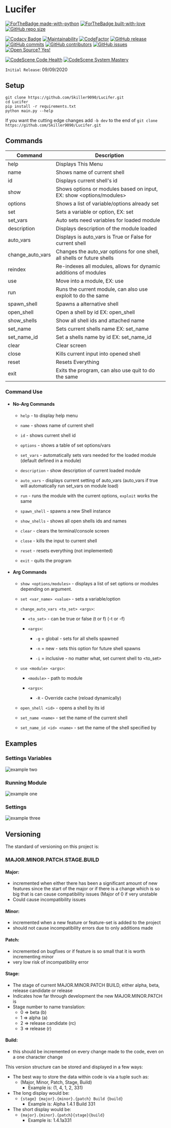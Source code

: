 # Lucifer

[![ForTheBadge made-with-python](http://ForTheBadge.com/images/badges/made-with-python.svg)](https://www.python.org/)
[![ForTheBadge built-with-love](http://ForTheBadge.com/images/badges/built-with-love.svg)](https://GitHub.com/Skiller9090/)
[![GitHub repo size](https://img.shields.io/github/repo-size/Skiller9090/Lucifer?color=CC0000&style=for-the-badge)]()

[![Codacy Badge](https://api.codacy.com/project/badge/Grade/066ed76111cd49d98ba5dad52240b2bd)](https://app.codacy.com/manual/alexspam9090/Lucifer?utm_source=github.com&utm_medium=referral&utm_content=Skiller9090/Lucifer&utm_campaign=Badge_Grade_Dashboard)
[![Maintainability](https://api.codeclimate.com/v1/badges/4cf141dbb9b75910c663/maintainability)](https://codeclimate.com/github/Skiller9090/Lucifer/maintainability)
[![CodeFactor](https://www.codefactor.io/repository/github/skiller9090/lucifer/badge)](https://www.codefactor.io/repository/github/skiller9090/lucifer)
[![GitHub release](https://img.shields.io/github/release/Skiller9090/Lucifer.svg)](https://GitHub.com/Skiller9090/Lucifer/releases/)
[![GitHub commits](https://img.shields.io/github/commits-since/Skiller9090/Lucifer/latest)](https://GitHub.com/Skiller9090/Lucifer/commit/)
[![GitHub contributors](https://img.shields.io/github/contributors/Skiller9090/Lucifer)](https://GitHub.com/Skiller9090/Lucifer/graphs/contributors/)
[![GitHub issues](https://img.shields.io/github/issues/Skiller9090/Lucifer)](https://GitHub.com/Skiller9090/Lucifer/issues/)
[![Open Source? Yes!](https://badgen.net/badge/Open%20Source%20%3F/Yes%21/blue?icon=github)](https://github.com/Skiller9090/badges/)

[![CodeScene Code Health](https://codescene.io/projects/9260/status-badges/code-health)](https://codescene.io/projects/9260)
[![CodeScene System Mastery](https://codescene.io/projects/9260/status-badges/system-mastery)](https://codescene.io/projects/9260)

`Initial Release`: 09/09/2020

## Setup
```shell
git clone https://github.com/Skiller9090/Lucifer.git
cd Lucifer
pip install -r requirements.txt
python main.py --help
```
If you want the cutting edge changes add `-b dev` to the end of `git clone https://github.com/Skiller9090/Lucifer.git`

## Commands
| Command            | Description                                                             |
| ------------------ | ----------------------------------------------------------------------- |
|help                | Displays This Menu                                                      |
|name                | Shows name of current shell                                             |
|id                  | Displays current shell's id                                             |
|show                | Shows options or modules based on input, EX: show <options/modules>     | 
|options             | Shows a list of variable/options already set                            |
|set                 | Sets a variable or option, EX: set <var> <data>                         |
|set_vars            | Auto sets need variables for loaded module                              |
|description         | Displays description of the module loaded                               |
|auto_vars           | Displays is auto_vars is True or False for current shell                |  
|change_auto_vars    | Changes the auto_var options for one shell, all shells or future shells | 
|reindex             | Re-indexes all modules, allows for dynamic additions of modules         |
|use                 | Move into a module, EX: use <module>                                    |
|run                 | Runs the current module, can also use exploit to do the same            | 
|spawn_shell         | Spawns a alternative shell                                              |
|open_shell          | Open a shell by id EX: open_shell <id>                                  |
|show_shells         | Show all shell ids and attached name                                    |
|set_name            | Sets current shells name EX: set_name <name>                            |
|set_name_id         | Set a shells name by id EX: set_name_id <id> <name>                     | 
|clear               | Clear screen                                                            |
|close               | Kills current input into opened shell                                   |
|reset               | Resets Everything                                                       |
|exit                | Exits the program, can also use quit to do the same                     |  

### Command Use
- #### No-Arg Commands  
  - `help` - to display help menu

  - `name` - shows name of current shell
  
  - `id` - shows current shell id
  
  - `options` - shows a table of set options/vars
  
  - `set_vars` - automatically sets vars needed for the loaded module (default defined in a module)
  
  - `description` - show description of current loaded module
  
  - `auto_vars` - displays current setting of auto_vars (auto_vars if true will automatically run set_vars on module load)  
  
  - `run` - runs the module with the current options, `exploit` works the same  
  
  - `spawn_shell` - spawns a new Shell instance  
  
  - `show_shells` - shows all open shells ids and names  
  
  - `clear` - clears the terminal/console screen  
  
  - `close` - kills the input to current shell  
  
  - `reset` - resets everything (not implemented)  
  
  - `exit` - quits the program  


- #### Arg Commands
  - `show <options/modules>` - displays a list of set options or modules depending on argument.  
  
  - `set <var_name> <value>` - sets a variable/option  
  
  - `change_auto_vars <to_set> <args>`:  
    - `<to_set>` - can be true or false (t or f) (-t or -f)  
    
    - `<args>`:  
      - `-g` = global    - sets for all shells spawned  
      
      - `-n` = new       - sets this option for future shell spawns   
       
      - `-i` = inclusive - no matter what, set current shell to <to_set>  

  - `use <module> <args>`:
    - `<module>` - path to module
    
    - `<args>`:
      - `-R` - Override cache (reload dynamically)
      
  - `open_shell <id>` - opens a shell by its id
  
  - `set_name <name>` - set the name of the current shell
  
  - `set_name_id <id> <name>` - set the name of the shell specified by <id>

## Examples

### Settings Variables
![example two](./assets/examples/two.png)

### Running Module
![example one](./assets/examples/one.png)

### Settings
![example three](./assets/examples/three.png)  

## Versioning
The standard of versioning on this project is:  

### MAJOR.MINOR.PATCH.STAGE.BUILD  

#### Major:
- incremented when either there has been a significant amount of new features since the start of the major or if there
is a change which is so big that is can cause compatibility issues (Major of 0 if very unstable
- Could cause incompatibility issues

#### Minor:
- incremented when a new feature or feature-set is added to the project
- should not cause incompatibility errors due to only additions made

#### Patch:  
- incremented on bugfixes or if feature is so small that it is worth incrementing minor
- very low risk of incompatibility error

#### Stage:
- The stage of current MAJOR.MINOR.PATCH BUILD, either alpha, beta, release candidate or release
- Indicates how far through development the new MAJOR.MINOR.PATCH is
- Stage number to name translation:
    - 0 => beta (b)
    - 1 => alpha (a)
    - 2 => release candidate (rc)
    - 3 => release (r)

#### Build:
- this should be incremented on every change made to the code, even on a one character change

This version structure can be stored and displayed in a few ways:
-  The best way to store the data within code is via a tuple such as:
   - (Major, Minor, Patch, Stage, Build)
      - Example is: (1, 4, 1, 2, 331)
-  The long display would be:
   - `{stage} {major}.{minor}.{patch} Build {build}`
      - Example is: Alpha 1.4.1 Build 331
-  The short display would be:
   - `{major}.{minor}.{patch}{stage}{build}`
      - Example is: 1.4.1a331
  
